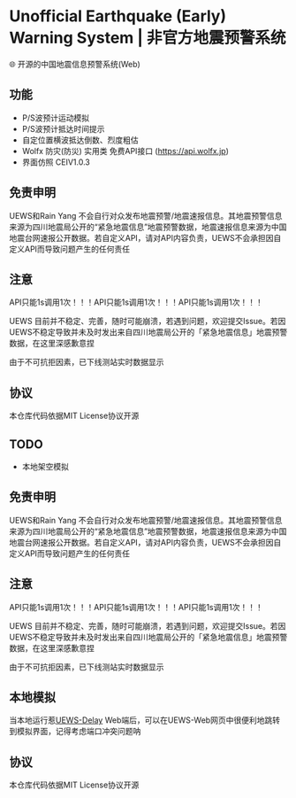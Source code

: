 # Unofficial Earthquake (Early) Warning System | 非官方地震预警系统
🌐 开源的中国地震信息预警系统(Web)

## 功能
- P/S波预计运动模拟
- P/S波预计抵达时间提示
- 自定位置横波抵达倒数、烈度粗估
- Wolfx 防灾(防災) 实用类 免费API接口 (https://api.wolfx.jp)
- 界面仿照 CEIV1.0.3

## 免责申明

UEWS和Rain Yang 不会自行对众发布地震预警/地震速报信息。其地震预警信息来源为四川地震局公开的“紧急地震信息”地震预警数据，地震速报信息来源为中国地震台网速报公开数据。若自定义API，请对API内容负责，UEWS不会承担因自定义API而导致问题产生的任何责任

## 注意

API只能1s调用1次！！！API只能1s调用1次！！！API只能1s调用1次！！！

UEWS 目前并不稳定、完善，随时可能崩溃，若遇到问题，欢迎提交Issue。若因UEWS不稳定导致并未及时发出来自四川地震局公开的「紧急地震信息」地震预警数据，在这里深感歉意捏

由于不可抗拒因素，已下线测站实时数据显示

## 协议
本仓库代码依据MIT License协议开源

## TODO
- 本地架空模拟

## 免责申明

UEWS和Rain Yang 不会自行对众发布地震预警/地震速报信息。其地震预警信息来源为四川地震局公开的“紧急地震信息”地震预警数据，地震速报信息来源为中国地震台网速报公开数据。若自定义API，请对API内容负责，UEWS不会承担因自定义API而导致问题产生的任何责任

## 注意

API只能1s调用1次！！！API只能1s调用1次！！！API只能1s调用1次！！！

UEWS 目前并不稳定、完善，随时可能崩溃，若遇到问题，欢迎提交Issue。若因UEWS不稳定导致并未及时发出来自四川地震局公开的「紧急地震信息」地震预警数据，在这里深感歉意捏

由于不可抗拒因素，已下线测站实时数据显示

## 本地模拟
当本地运行惹[UEWS-Delay](https://github.com/RainYangty/UEWS-Delay) Web端后，可以在UEWS-Web网页中很便利地跳转到模拟界面，记得考虑端口冲突问题呐

## 协议
本仓库代码依据MIT License协议开源
